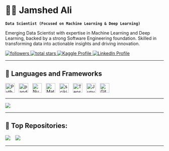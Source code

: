 # 🏄‍♂️ Jamshed Ali 

**`Data Scientist (Focused on Machine Learning & Deep Learning)`**

Emerging Data Scientist with expertise in Machine Learning and Deep Learning, backed by a strong Software Engineering  foundation. Skilled in transforming data into actionable insights and driving innovation.

 
<a href="https://github.com/Jamshedali18?tab=followers">
  <img alt="followers" title="Follow me on Github" src="https://custom-icon-badges.demolab.com/github/followers/Jamshedali18?color=236ad3&labelColor=1155ba&style=for-the-badge&logo=person-add&label=Follow&logoColor=white"/>
</a>
<a href="https://github.com/Jamshedali18?tab=repositories&sort=stargazers">
  <img alt="total stars" title="Total stars on GitHub" src="https://custom-icon-badges.demolab.com/github/stars/Jamshedali18?color=55960c&style=for-the-badge&labelColor=488207&logo=star"/>
</a>
<a href="https://www.kaggle.com/jamsheddf">
  <img src="https://img.shields.io/badge/-Kaggle-20BEFF?style=for-the-badge&logo=Kaggle&logoColor=white" alt="Kaggle Profile"/>
</a>
<a href="https://www.linkedin.com/in/jamshed-ali-559641255">
  <img src="https://img.shields.io/badge/LinkedIn-0077B5?style=for-the-badge&logo=linkedin&logoColor=white" alt="LinkedIn Profile"/>
</a>

---

## 🧰 Languages and Frameworks

<img align="left" alt="Python" width="30px" style="padding-right:10px;" src="https://cdn.jsdelivr.net/gh/devicons/devicon/icons/python/python-original.svg"/>
<img align="left" alt="pandas" width="30px" style="padding-right:10px;" src="https://cdn.jsdelivr.net/gh/devicons/devicon/icons/pandas/pandas-original.svg"/>
<img align="left" alt="NumPy" width="30px" style="padding-right:10px;" src="https://cdn.jsdelivr.net/gh/devicons/devicon/icons/numpy/numpy-original.svg"/>
<img align="left" alt="Matplotlib" width="30px" style="padding-right:10px;" src="https://cdn.jsdelivr.net/gh/devicons/devicon/icons/matplotlib/matplotlib-original.svg"/>
<img align="left" alt="scikit-learn" width="30px" style="padding-right:10px;" src="https://upload.wikimedia.org/wikipedia/commons/0/05/Scikit_learn_logo_small.svg"/>
<!-- <img align="left" alt="PyTorch" width="30px" style="padding-right:10px;" src="https://cdn.jsdelivr.net/gh/devicons/devicon/icons/pytorch/pytorch-original.svg"/> -->
<img align="left" alt="TensorFlow" width="30px" style="padding-right:10px;" src="https://cdn.jsdelivr.net/gh/devicons/devicon/icons/tensorflow/tensorflow-original.svg"/>
<!--<img align="left" alt="MongoDB" width="30px" style="padding-right:10px;" src="https://cdn.jsdelivr.net/gh/devicons/devicon/icons/mongodb/mongodb-original.svg"/>-->
<!--<img align="left" alt="MySQL" width="30px" style="padding-right:10px;" src="https://cdn.jsdelivr.net/gh/devicons/devicon/icons/mysql/mysql-original.svg"/>-->
<img align="left" alt="Jupyter" width="30px" style="padding-right:10px;" src="https://cdn.jsdelivr.net/gh/devicons/devicon/icons/jupyter/jupyter-original.svg"/>
<img align="left" alt="GitLab" width="30px" style="padding-right:10px;" src="https://cdn.jsdelivr.net/gh/devicons/devicon/icons/gitlab/gitlab-original.svg"/>
<!--<img align="left" alt="GitHub" width="30px" style="padding-right:10px;" src="https://cdn.jsdelivr.net/gh/devicons/devicon/icons/github/github-original.svg"/> -->

<br />
<br />





---
<img src="https://github-profile-summary-cards.vercel.app/api/cards/profile-details?username=JamshedAli18&theme=dark"/>



---
## 💫 Top Repositories:

<a href="https://github.com/JamshedAli18/NASA-Nearest-Earth-Objects-Analysis"><img src="https://github-readme-stats.vercel.app/api/pin/?username=JamshedAli18&repo=NASA-Nearest-Earth-Objects-Analysis&title_color=0891b2&text_color=ffffff&icon_color=0891b2&bg_color=1c1917&hide_border=true&locale=en" /></a> &nbsp;&nbsp;
<a href="https://github.com/JamshedAli18/Energy-Consumption-Regression"><img src="https://github-readme-stats.vercel.app/api/pin/?username=JamshedAli18&repo=Energy-Consumption-Regression&title_color=0891b2&text_color=ffffff&icon_color=0891b2&bg_color=1c1917&hide_border=true&locale=en" /></a>

---


<!-- # 📈 GitHub Stats:

  <table>
  <tr>
    <td><img src="https://github-readme-stats.vercel.app/api?username=JamshedAli18&theme=github_dark&hide_border=false&include_all_commits=false&count_private=false" /></td>
    <td><img src="https://github-readme-streak-stats.herokuapp.com/?user=JamshedAli18&theme=github_dark&hide_border=false" /></td>
  </tr>
</table> -->


<!-- ![Top Langs](https://github-readme-stats.vercel.app/api/top-langs/?username=JamshedAli18&theme=github_dark&hide_border=false&include_all_commits=false&count_private=false&layout=compact) -->


<!--  ![Jamshed Ali's Graph](https://github-readme-activity-graph.vercel.app/graph?username=JamshedAli18&custom_title=Jamshed%20Ali's%20GitHub%20Activity%20Graph&bg_color=0D1117&color=2E8B57&line=2E8B57&point=2E8B57&area_color=FFFFFF&title_color=2E8B57&area=true) -->



